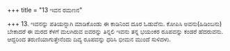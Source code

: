 +++
title = "13 ಇವನ ರಮಣನ"

+++
13. ಇವನನ್ನು ಪತಿಯನ್ನಾಗಿ ಮಾಡಿಕೊಂಡು ಈ ಕಾಡಿನಿಂದ ದೂರ ಓಡುವೆನು. ಕೋಪಿಸಿ ಅವನು(ಹಿಡಿಂಬನು) ಬೇಕಾದರೆ ಈ ಮರದ ಕೆಳಗೆ ಮಲಗಿರುವ ಐವರನ್ನು ತಿನ್ನಲಿ ಇವನು ತನ್ನ ಭಯಂಕರ ರೂಪವನ್ನು ಕಂಡರೆ ಹೆದರುವನು. ಆದ್ದರಿಂದ ತರುಣಿಯಾಗುತ್ತೇನೆಂದು ದಿವ್ಯ ರೂಪವನ್ನು ಧರಿಸಿ ಭೀಮನ ಮುಂದೆ ಸುಳಿದಳು.